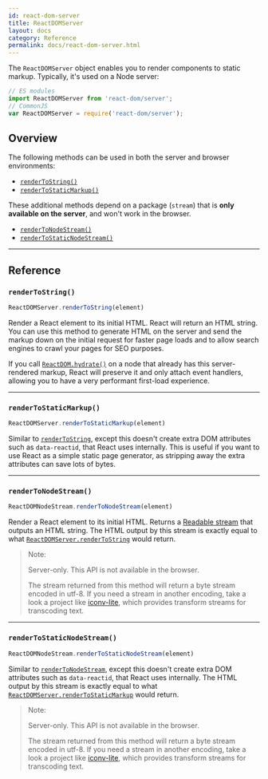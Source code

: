 ```yaml
---
id: react-dom-server
title: ReactDOMServer
layout: docs
category: Reference
permalink: docs/react-dom-server.html
---
```


The `ReactDOMServer` object enables you to render components to static markup. Typically, it's used on a Node server:

```js
// ES modules
import ReactDOMServer from 'react-dom/server';
// CommonJS
var ReactDOMServer = require('react-dom/server');
```

## Overview

The following methods can be used in both the server and browser environments:

- [`renderToString()`](#rendertostring)
- [`renderToStaticMarkup()`](#rendertostaticmarkup)

These additional methods depend on a package (`stream`) that is **only available on the server**, and won't work in the browser.

- [`renderToNodeStream()`](#rendertonodestream)
- [`renderToStaticNodeStream()`](#rendertostaticnodestream)

* * *

## Reference

### `renderToString()`

```javascript
ReactDOMServer.renderToString(element)
```

Render a React element to its initial HTML. React will return an HTML string. You can use this method to generate HTML on the server and send the markup down on the initial request for faster page loads and to allow search engines to crawl your pages for SEO purposes.

If you call [`ReactDOM.hydrate()`](/react/docs/react-dom.html#hydrate) on a node that already has this server-rendered markup, React will preserve it and only attach event handlers, allowing you to have a very performant first-load experience.

* * *

### `renderToStaticMarkup()`

```javascript
ReactDOMServer.renderToStaticMarkup(element)
```

Similar to [`renderToString`](#rendertostring), except this doesn't create extra DOM attributes such as `data-reactid`, that React uses internally. This is useful if you want to use React as a simple static page generator, as stripping away the extra attributes can save lots of bytes.

* * *

### `renderToNodeStream()`

```javascript
ReactDOMNodeStream.renderToNodeStream(element)
```

Render a React element to its initial HTML. Returns a [Readable stream](https://nodejs.org/api/stream.html#stream_readable_streams) that outputs an HTML string. The HTML output by this stream is exactly equal to what [`ReactDOMServer.renderToString`](#rendertostring) would return.

> Note:
> 
> Server-only. This API is not available in the browser.
>
> The stream returned from this method will return a byte stream encoded in utf-8. If you need a stream in another encoding, take a look a project like [iconv-lite](https://www.npmjs.com/package/iconv-lite), which provides transform streams for transcoding text.

* * *

### `renderToStaticNodeStream()`

```javascript
ReactDOMNodeStream.renderToStaticNodeStream(element)
```

Similar to [`renderToNodeStream`](#rendertonodestream), except this doesn't create extra DOM attributes such as `data-reactid`, that React uses internally. The HTML output by this stream is exactly equal to what [`ReactDOMServer.renderToStaticMarkup`](#rendertostaticmarkup) would return.

> Note:
>
> Server-only. This API is not available in the browser.
> 
> The stream returned from this method will return a byte stream encoded in utf-8. If you need a stream in another encoding, take a look a project like [iconv-lite](https://www.npmjs.com/package/iconv-lite), which provides transform streams for transcoding text.
